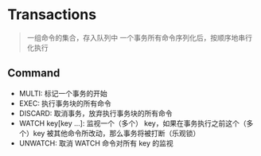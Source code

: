 # Transactions
> 一组命令的集合，存入队列中
> 一个事务所有命令序列化后，按顺序地串行化执行


## Command
- MULTI: 标记一个事务的开始
- EXEC: 执行事务块的所有命令
- DISCARD: 取消事务，放弃执行事务块的所有命令
- WATCH key[key ...]: 监视一个（多个） key，如果在事务执行之前这个（多个）key 被其他命令所改动，那么事务将被打断（乐观锁）
- UNWATCH: 取消 WATCH 命令对所有 key 的监视